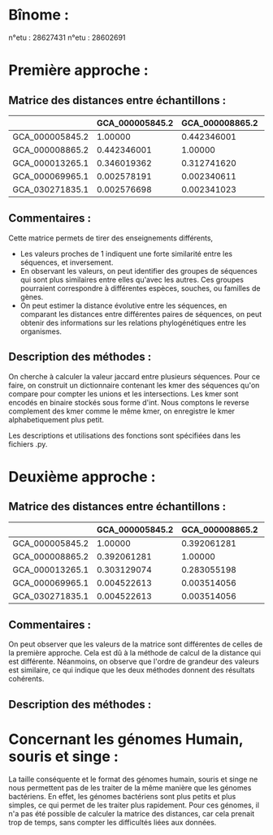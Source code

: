 # Bînome :
n°etu : 28627431
n°etu : 28602691

# Première approche : 

## Matrice des distances entre échantillons :

|                 | GCA_000005845.2 | GCA_000008865.2 | GCA_000013265.1 | GCA_000069965.1 | GCA_030271835.1 |
|-----------------|-----------------|-----------------|-----------------|-----------------|-----------------|
| GCA_000005845.2 | 1.00000         | 0.442346001     | 0.346019362     | 0.002578191     | 0.002576698     |
| GCA_000008865.2 | 0.442346001     | 1.00000         | 0.312741620     | 0.002340611     | 0.002341023     |
| GCA_000013265.1 | 0.346019362     | 0.312741620     | 1.00000         | 0.002457800     | 0.002464379     |
| GCA_000069965.1 | 0.002578191     | 0.002340611     | 0.002457800     | 1.00000         | 0.031276364     |
| GCA_030271835.1 | 0.002576698     | 0.002341023     | 0.002464379     | 0.031276364     | 1.00000         |

## Commentaires :

Cette matrice permets de tirer des enseignements différents,
- Les valeurs proches de 1 indiquent une forte similarité entre les séquences, et inversement.
- En observant les valeurs, on peut identifier des groupes de séquences qui sont plus similaires entre elles qu'avec les autres. Ces groupes pourraient correspondre à différentes espèces, souches, ou familles de gènes.
- On peut estimer la distance évolutive entre les séquences, en comparant les distances entre différentes paires de séquences, on peut obtenir des informations sur les relations phylogénétiques entre les organismes.

## Description des méthodes :

On cherche à calculer la valeur jaccard entre plusieurs séquences. 
Pour ce faire, on construit un dictionnaire contenant les kmer des séquences qu'on compare pour compter les unions et les intersections.
Les kmer sont encodés en binaire stockés sous forme d'int. Nous comptons le reverse complement des kmer comme le même kmer, on enregistre le kmer alphabetiquement plus petit.

Les descriptions et utilisations des fonctions sont spécifiées dans les fichiers .py.

# Deuxième approche :

## Matrice des distances entre échantillons :

|                 | GCA_000005845.2 | GCA_000008865.2 | GCA_000013265.1 | GCA_000069965.1 | GCA_030271835.1 |
|-----------------|-----------------|-----------------|-----------------|-----------------|-----------------|
| GCA_000005845.2 | 1.00000         | 0.392061281     | 0.303129074     | 0.004522613     | 0.004522613     |
| GCA_000008865.2 | 0.392061281     | 1.00000         | 0.283055198     | 0.003514056     | 0.003514056     |
| GCA_000013265.1 | 0.303129074     | 0.283055198     | 1.00000         | 0.004018081     | 0.004018081     |
| GCA_000069965.1 | 0.004522613     | 0.003514056     | 0.004018081     | 1.00000         | 0.046596858     |
| GCA_030271835.1 | 0.004522613     | 0.003514056     | 0.004018081     | 0.046596858     | 1.00000         |

## Commentaires :

On peut observer que les valeurs de la matrice sont différentes de celles de la première approche. Cela est dû à la méthode de calcul de la distance qui est différente.
Néanmoins, on observe que l'ordre de grandeur des valeurs est similaire, ce qui indique que les deux méthodes donnent des résultats cohérents.

## Description des méthodes :

# Concernant les génomes Humain, souris et singe : 

La taille conséquente et le format des génomes humain, souris et singe ne nous permettent pas de les traiter de la même manière que les génomes bactériens. En effet, les génomes bactériens sont plus petits et plus simples, ce qui permet de les traiter plus rapidement. Pour ces génomes, il n'a pas été possible de calculer la matrice des distances, car cela prenait trop de temps, sans compter les difficultés liées aux données.
